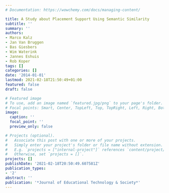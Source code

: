 ```yaml
---
# Documentation: https://wowchemy.com/docs/managing-content/

title: A Study about Placement Support Using Semantic Similarity
subtitle: ''
summary: ''
authors:
- Marco Kalz
- Jan Van Bruggen
- Bas Giesbers
- Wim Waterink
- Jannes Eshuis
- Rob Koper
tags: []
categories: []
date: '2014-01-01'
lastmod: 2021-02-18T21:50:49+01:00
featured: false
draft: false

# Featured image
# To use, add an image named `featured.jpg/png` to your page's folder.
# Focal points: Smart, Center, TopLeft, Top, TopRight, Left, Right, BottomLeft, Bottom, BottomRight.
image:
  caption: ''
  focal_point: ''
  preview_only: false

# Projects (optional).
#   Associate this post with one or more of your projects.
#   Simply enter your project's folder or file name without extension.
#   E.g. `projects = ["internal-project"]` references `content/project/deep-learning/index.md`.
#   Otherwise, set `projects = []`.
projects: []
publishDate: '2021-02-18T20:50:49.607581Z'
publication_types:
- '2'
abstract: ''
publication: '*Journal of Educational Technology & Society*'
---
```

